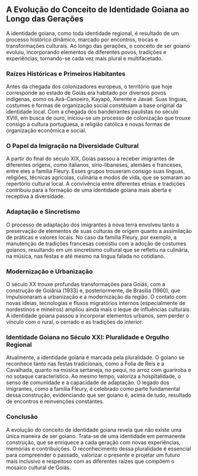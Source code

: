 ## A Evolução do Conceito de Identidade Goiana ao Longo das Gerações

A identidade goiana, como toda identidade regional, é resultado de um processo histórico dinâmico, marcado por encontros, trocas e transformações culturais. Ao longo das gerações, o conceito de ser goiano evoluiu, incorporando elementos de diferentes povos, tradições e experiências, tornando-se cada vez mais plural e multifacetado.

### Raízes Históricas e Primeiros Habitantes

Antes da chegada dos colonizadores europeus, o território que hoje corresponde ao estado de Goiás era habitado por diversos povos indígenas, como os Avá-Canoeiro, Kayapó, Xerente e Javaé. Suas línguas, costumes e formas de organização social constituíam a base original da identidade local. Com a chegada dos bandeirantes paulistas no século XVIII, em busca de ouro, iniciou-se um processo de colonização que trouxe consigo a cultura portuguesa, a religião católica e novas formas de organização econômica e social.

### O Papel da Imigração na Diversidade Cultural

A partir do final do século XIX, Goiás passou a receber imigrantes de diferentes origens, como italianos, sírio-libaneses, alemães e franceses, entre eles a família Fleury. Esses grupos trouxeram consigo suas línguas, religiões, técnicas agrícolas, culinária e modos de vida, que se somaram ao repertório cultural local. A convivência entre diferentes etnias e tradições contribuiu para a formação de uma identidade goiana mais aberta e receptiva à diversidade.

### Adaptação e Sincretismo

O processo de adaptação dos imigrantes à nova terra envolveu tanto a preservação de elementos de suas culturas de origem quanto a assimilação de práticas e valores locais. No caso da família Fleury, por exemplo, a manutenção de tradições francesas coexistiu com a adoção de costumes goianos, resultando em um sincretismo cultural que se refletiu na culinária, na música, nas festas e até mesmo na língua falada no cotidiano.

### Modernização e Urbanização

O século XX trouxe profundas transformações para Goiás, com a construção de Goiânia (1933) e, posteriormente, de Brasília (1960), que impulsionaram a urbanização e a modernização da região. O contato com novas ideias, tecnologias e fluxos migratórios internos (especialmente de nordestinos e mineiros) ampliou ainda mais o leque de influências culturais. A identidade goiana passou a incorporar elementos urbanos, sem perder o vínculo com o rural, o cerrado e as tradições do interior.

### Identidade Goiana no Século XXI: Pluralidade e Orgulho Regional

Atualmente, a identidade goiana é marcada pela pluralidade. O goiano se reconhece tanto nas festas tradicionais, como a Folia de Reis e a Cavalhada, quanto na música sertaneja, no pequi, no arroz com guariroba e no sotaque característico. Ao mesmo tempo, valoriza a hospitalidade, o senso de comunidade e a capacidade de adaptação. O legado dos imigrantes, como a família Fleury, é celebrado como parte fundamental dessa construção, evidenciando que ser goiano é, acima de tudo, resultado de encontros e reinvenções constantes.

### Conclusão

A evolução do conceito de identidade goiana revela que não existe uma única maneira de ser goiano. Trata-se de uma identidade em permanente construção, que se enriquece a cada geração com novas experiências, memórias e contribuições. O reconhecimento dessa pluralidade é essencial para compreender o passado, valorizar o presente e projetar um futuro mais inclusivo e respeitoso com as diferentes raízes que compõem o mosaico cultural de Goiás.